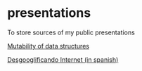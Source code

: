 # presentations
To store sources of my public presentations

[Mutability of data structures](https://hirunatan.github.io/presentations/Mutability-of-data-structures/index.html)

[Desgooglificando Internet (in spanish)](https://hirunatan.github.io/presentations/Desgooglificando-Internet/index.html)


